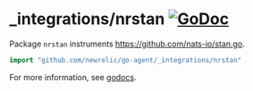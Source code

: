 # _integrations/nrstan [![GoDoc](https://godoc.org/github.com/newrelic/go-agent/_integrations/nrstan?status.svg)](https://godoc.org/github.com/newrelic/go-agent/_integrations/nrstan)

Package `nrstan` instruments https://github.com/nats-io/stan.go.

```go
import "github.com/newrelic/go-agent/_integrations/nrstan"
```

For more information, see
[godocs](https://godoc.org/github.com/newrelic/go-agent/_integrations/nrstan).
